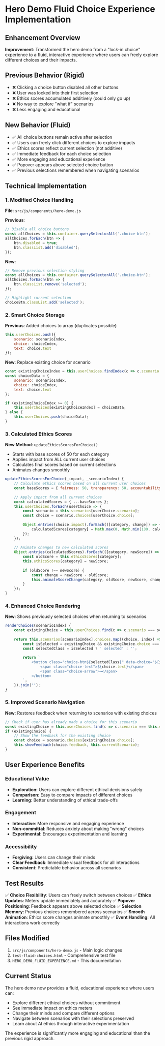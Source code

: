 # Hero Demo Fluid Choice Experience Implementation

## Enhancement Overview
**Improvement**: Transformed the hero demo from a "lock-in choice" experience to a fluid, interactive experience where users can freely explore different choices and their impacts.

## Previous Behavior (Rigid)
- ❌ Clicking a choice button disabled all other buttons
- ❌ User was locked into their first selection
- ❌ Ethics scores accumulated additively (could only go up)
- ❌ No way to explore "what if" scenarios
- ❌ Less engaging and educational

## New Behavior (Fluid)
- ✅ All choice buttons remain active after selection
- ✅ Users can freely click different choices to explore impacts
- ✅ Ethics scores reflect current selection (not additive)
- ✅ Immediate feedback for each choice selection
- ✅ More engaging and educational experience
- ✅ Popover appears above selected choice button
- ✅ Previous selections remembered when navigating scenarios

## Technical Implementation

### 1. Modified Choice Handling
**File**: `src/js/components/hero-demo.js`

**Previous**:
```javascript
// Disable all choice buttons
const allChoices = this.container.querySelectorAll('.choice-btn');
allChoices.forEach(btn => {
    btn.disabled = true;
    btn.classList.add('disabled');
});
```

**New**:
```javascript
// Remove previous selection styling
const allChoices = this.container.querySelectorAll('.choice-btn');
allChoices.forEach(btn => {
    btn.classList.remove('selected');
});

// Highlight current selection
choiceBtn.classList.add('selected');
```

### 2. Smart Choice Storage
**Previous**: Added choices to array (duplicates possible)
```javascript
this.userChoices.push({
    scenario: scenarioIndex,
    choice: choiceIndex,
    text: choice.text
});
```

**New**: Replace existing choice for scenario
```javascript
const existingChoiceIndex = this.userChoices.findIndex(c => c.scenario === scenarioIndex);
const choiceData = {
    scenario: scenarioIndex,
    choice: choiceIndex,
    text: choice.text
};

if (existingChoiceIndex >= 0) {
    this.userChoices[existingChoiceIndex] = choiceData;
} else {
    this.userChoices.push(choiceData);
}
```

### 3. Calculated Ethics Scores
**New Method**: `updateEthicsScoresForChoice()`
- Starts with base scores of 50 for each category
- Applies impact from ALL current user choices
- Calculates final scores based on current selections
- Animates changes smoothly

```javascript
updateEthicsScoresForChoice(_impact, _scenarioIndex) {
    // Calculate ethics scores based on all current user choices
    const baseScores = { fairness: 50, transparency: 50, accountability: 50 };
    
    // Apply impact from all current choices
    const calculatedScores = { ...baseScores };
    this.userChoices.forEach(userChoice => {
        const scenario = this.scenarios[userChoice.scenario];
        const choice = scenario.choices[userChoice.choice];
        
        Object.entries(choice.impact).forEach(([category, change]) => {
            calculatedScores[category] = Math.max(0, Math.min(100, calculatedScores[category] + change));
        });
    });
    
    // Animate changes to new calculated scores
    Object.entries(calculatedScores).forEach(([category, newScore]) => {
        const oldScore = this.ethicsScores[category];
        this.ethicsScores[category] = newScore;
        
        if (oldScore !== newScore) {
            const change = newScore - oldScore;
            this.animateScoreChange(category, oldScore, newScore, change);
        }
    });
}
```

### 4. Enhanced Choice Rendering
**New**: Shows previously selected choices when returning to scenarios
```javascript
renderChoices(scenarioIndex) {
    const existingChoice = this.userChoices.find(c => c.scenario === scenarioIndex);
    
    return this.scenarios[scenarioIndex].choices.map((choice, index) => {
        const isSelected = existingChoice && existingChoice.choice === index;
        const selectedClass = isSelected ? ' selected' : '';
        
        return `
            <button class="choice-btn${selectedClass}" data-choice="${index}" data-scenario="${scenarioIndex}">
                <span class="choice-text">${choice.text}</span>
                <span class="choice-arrow">→</span>
            </button>
        `;
    }).join('');
}
```

### 5. Improved Scenario Navigation
**New**: Restores feedback when returning to scenarios with existing choices
```javascript
// Check if user has already made a choice for this scenario
const existingChoice = this.userChoices.find(c => c.scenario === this.currentScenario);
if (existingChoice) {
    // Show the feedback for the existing choice
    const choice = scenario.choices[existingChoice.choice];
    this.showFeedback(choice.feedback, this.currentScenario);
}
```

## User Experience Benefits

### Educational Value
- **Exploration**: Users can explore different ethical decisions safely
- **Comparison**: Easy to compare impacts of different choices
- **Learning**: Better understanding of ethical trade-offs

### Engagement
- **Interactive**: More responsive and engaging experience
- **Non-committal**: Reduces anxiety about making "wrong" choices
- **Experimental**: Encourages experimentation and learning

### Accessibility
- **Forgiving**: Users can change their minds
- **Clear Feedback**: Immediate visual feedback for all interactions
- **Consistent**: Predictable behavior across all scenarios

## Test Results
✅ **Choice Flexibility**: Users can freely switch between choices
✅ **Ethics Updates**: Meters update immediately and accurately
✅ **Popover Positioning**: Feedback appears above selected choice
✅ **Selection Memory**: Previous choices remembered across scenarios
✅ **Smooth Animation**: Ethics score changes animate smoothly
✅ **Event Handling**: All interactions work correctly

## Files Modified
1. `src/js/components/hero-demo.js` - Main logic changes
2. `test-fluid-choices.html` - Comprehensive test file
3. `HERO_DEMO_FLUID_EXPERIENCE.md` - This documentation

## Current Status
The hero demo now provides a fluid, educational experience where users can:
- Explore different ethical choices without commitment
- See immediate impact on ethics meters
- Change their minds and compare different options
- Navigate between scenarios with their selections preserved
- Learn about AI ethics through interactive experimentation

The experience is significantly more engaging and educational than the previous rigid approach.
